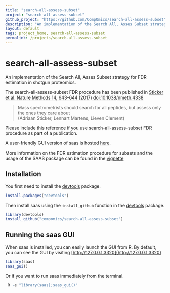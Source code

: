 ```yaml
---
title: "search-all-assess-subset"
project: "search-all-assess-subset"
github_project: "https://github.com/CompOmics/search-all-assess-subset"
description: "An implementation of the Search All, Asses Subset strategy for FDR estimation in shotgun proteomics."
layout: default
tags: project_home, search-all-assess-subset
permalink: /projects/search-all-assess-subset
---
```


# search-all-assess-subset
An implementation of the Search All, Asses Subset strategy for FDR estimation in shotgun proteomics.

<!-- A preprint of the manuscript on the search-all-assess FDR procedure can be found on bioRxiv ([https://doi.org/10.1101/094581](https://doi.org/10.1101/094581)). -->
The search-all-assess-subset FDR procedure has been published in [Sticker et al. Nature Methods 14, 643–644 (2017) doi:10.1038/nmeth.4338](https://doi.org/10.1038/nmeth.4338)
>Mass spectrometrists should search for all peptides, but assess only the ones they care about<br/>
>(Adriaan Sticker, Lennart Martens, Lieven Clement)

Please include this reference if you use search-all-assess-subset FDR procedure as part of a publication.

A user-friendly GUI version of saas is hosted [here](http://iomics.ugent.be/saas/).

More information on the FDR estimation procedure for subsets and the usage of the SAAS package can be found in the [vignette](https://compomics.github.io/search-all-assess-subset/articles/saas.html)
<!-- (http://htmlpreview.github.io/?https://github.com/compomics/search-all-assess-subset/blob/master/vignettes/saas.html). -->

## Installation

 You first need to install the [devtools](https://cran.r-project.org/package=devtools) package.

```r
install.packages("devtools")
```

Then install saas using the `install_github` function in the
[devtools](https://cran.r-project.org/package=devtools) package.
```r
library(devtools)
install_github("compomics/search-all-assess-subset")
```

## Running the saas GUI

When saas is installed, you can easily launch the GUI from R.
By default, you can see the GUI by visiting [http://127.0.0.1:3320](http://127.0.0.1:3320)
```r
library(saas)
saas_gui()
```
Or if you want to run saas immediately from the terminal.
```r
 R -e "library(saas);saas_gui()"
```

